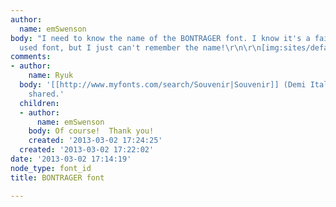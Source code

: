 ```yaml
---
author:
  name: emSwenson
body: "I need to know the name of the BONTRAGER font. I know it's a fairly commonly
  used font, but I just can't remember the name!\r\n\r\n[img:sites/default/files/old-images/Bontrager_6309.jpg]"
comments:
- author:
    name: Ryuk
  body: '[[http://www.myfonts.com/search/Souvenir|Souvenir]] (Demi Italic) manually
    shared.'
  children:
  - author:
      name: emSwenson
    body: Of course!  Thank you!
    created: '2013-03-02 17:24:25'
  created: '2013-03-02 17:22:02'
date: '2013-03-02 17:14:19'
node_type: font_id
title: BONTRAGER font

---
```

